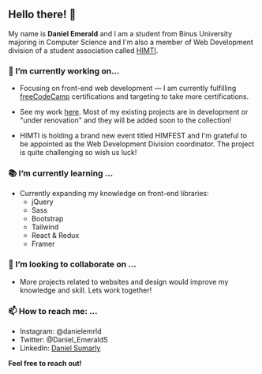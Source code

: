## Hello there! 👋

My name is **Daniel Emerald** and I am a student from Binus University majoring in Computer Science and I'm also a member of Web Development division of a student association called [HIMTI](https://ofog.himti.or.id/).

### :hammer: I’m currently working on...
- Focusing on front-end web development — I am currently fulfilling [freeCodeCamp](https://www.freecodecamp.org/learn/) certifications and targeting to take more certifications.

- See my work [here](https://codepen.io/collection/bNRLWQ). Most of my existing projects are in development or "under renovation" and they will be added soon to the collection!

- HIMTI is holding a brand new event titled HIMFEST and I'm grateful to be appointed as the Web Development Division coordinator. The project is quite challenging so wish us luck!

### :books: I’m currently learning ...
- Currently expanding my knowledge on front-end libraries:
  - jQuery
  - Sass
  - Bootstrap
  - Tailwind
  - React & Redux
  - Framer

### 👯 I’m looking to collaborate on ...
- More projects related to websites and design would improve my knowledge and skill. Lets work together!

### 📫 How to reach me: ...
- Instagram: @danielemrld
- Twitter: @Daniel_EmeraldS
- LinkedIn: [Daniel Sumarly](https://linkedin.com/in/danielemerald)

**Feel free to reach out!**

<!--
**Pilvorm/Pilvorm** is a ✨ _special_ ✨ repository because its `README.md` (this file) appears on your GitHub profile.

Here are some ideas to get you started:

- 🔭 I’m currently working on ...
- 🌱 I’m currently learning ...
- 👯 I’m looking to collaborate on ...
- 🤔 I’m looking for help with ...
- 💬 Ask me about ...
- 📫 How to reach me: ...
- 😄 Pronouns: ...
- ⚡ Fun fact: ...
-->
